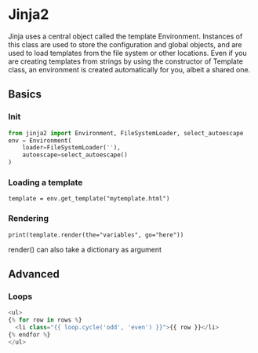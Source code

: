# Jinja2

Jinja uses a central object called the template Environment. Instances of this class are used to store the configuration and global objects, and are used to load templates from the file system or other locations. Even if you are creating templates from strings by using the constructor of Template class, an environment is created automatically for you, albeit a shared one.

## Basics

### Init

```python
from jinja2 import Environment, FileSystemLoader, select_autoescape
env = Environment(
    loader=FileSystemLoader(''),
    autoescape=select_autoescape()
)
```

### Loading a template

```template = env.get_template("mytemplate.html")```


### Rendering

```print(template.render(the="variables", go="here"))```

render() can also take a dictionary as argument


## Advanced

### Loops

```python
<ul>
{% for row in rows %}
  <li class="{{ loop.cycle('odd', 'even') }}">{{ row }}</li>
{% endfor %}
</ul>
```
